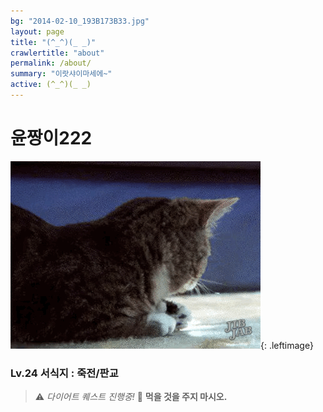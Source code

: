 ```yaml
---
bg: "2014-02-10_193B173B33.jpg"
layout: page
title: "(^_^)(_ _)"
crawlertitle: "about"
permalink: /about/
summary: "이랏샤이마세에~"
active: (^_^)(_ _)
---
```


#                     윤짱이222 
![크아앙 이미지](/assets/images/KakaoTalk_Photo_2017-08-12-15-36-54.gif){: .leftimage}


###                   Lv.24    서식지 : 죽전/판교



> ⚠️ *다이어트 퀘스트 진행중!*
  🚫 **먹을 것을 주지 마시오.** 
